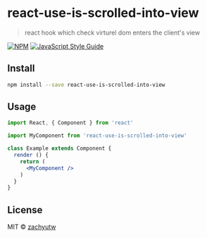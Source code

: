 # react-use-is-scrolled-into-view

> react hook which check virturel dom enters the client&#x27;s view

[![NPM](https://img.shields.io/npm/v/react-use-is-scrolled-into-view.svg)](https://www.npmjs.com/package/react-use-is-scrolled-into-view) [![JavaScript Style Guide](https://img.shields.io/badge/code_style-standard-brightgreen.svg)](https://standardjs.com)

## Install

```bash
npm install --save react-use-is-scrolled-into-view
```

## Usage

```jsx
import React, { Component } from 'react'

import MyComponent from 'react-use-is-scrolled-into-view'

class Example extends Component {
  render () {
    return (
      <MyComponent />
    )
  }
}
```

## License

MIT © [zachyutw](https://github.com/zachyutw)
